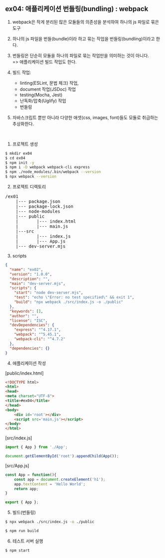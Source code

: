 ## ex04: 애플리케이션 번들링(bundling) : webpack

1. webpack은 작게 분리된 많은 모듈들의 의존성을 분석하여 하나의 js 파일로 묶은 도구

2. 하나의 js 파일을 번들(bundle)이라 하고 묶는 작업을 번들링(bundling)이라고 한다.

3. 번들링은 단순히 모듈을 하나의 파일로 묶는 작업만을 의미하는 것이 아니다.   
   => 애플리케이션 빌드 작업도 한다.

4. 빌드 작업:
   - linting(ESLint, 문법 체크) 작업,
   - document 작업(JSDoc) 작업
   - testing(Mocha, Jest)
   - 난독화/압축(Uglify) 작업
   - 번들링

5. 자바스크립트 뿐만 아니라 다양한 애셋(css, images, font)들도 모듈로 취급하는 추상화한다.

<br>

1. 프로젝트 생성

```bash
$ mkdir ex04
$ cd ex04
$ npm init -y
$ npm i -D webpack webpack-cli express
$ npm ./node_modules/.bin/webpack --version
$ npx webpack --version
```

2. 프로젝트 디렉토리

<pre>
/ex01
    |--- package.json
    |--- package-lock.json
    |--- node-modules
    |--- public
    |       |--- index.html
    |       |--- main.js
    |---src
    |       |--- index.js
    |       |--- App.js
    |--- dev-server.mjs
</pre>

3. scripts

```json
{
  "name": "ex02",
  "version": "1.0.0",
  "description": "",
  "main": "dev-server.mjs",
  "scripts": {
    "start": "node dev-server.mjs",
    "test": "echo \"Error: no test specified\" && exit 1",
    "build": "npx webpack ./src/index.js -o ./public"
  },
  "keywords": [],
  "author": "",
  "license": "ISC",
  "devDependencies": {
    "express": "^4.17.1",
    "webpack": "^5.45.1",
    "webpack-cli": "^4.7.2"
  },
  "dependencies": {}
}
```

4. 애플리케이션 작성    

[public/index.html]
```html
<!DOCTYPE html>
<html>
<head>
<meta charset="UTF-8">
<title>#ex04</title>
</head>
<body>
    <div id='root'></div>
    <script src='main.js'></script>
</body>
</html>
```

[src/index.js]
```javascript
import { App } from './App';

document.getElementById('root').appendChild(App());
```

[src/App.js]
```javascript
const App = function(){
    const app = document.createElement('h1');
    app.textContent = 'Hello World';
    return app;
}

export { App };
```

5. 빌드(번들링)

```bash
$ npx webpack ./src/index.js -o ./public
```
```bash
$ npm run build
```

6. 테스트 서버 실행
```bash
$ npm start
```

